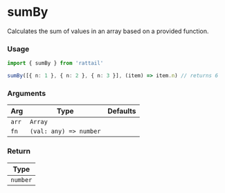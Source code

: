 # sumBy

Calculates the sum of values in an array based on a provided function.

### Usage

```ts
import { sumBy } from 'rattail'

sumBy([{ n: 1 }, { n: 2 }, { n: 3 }], (item) => item.n) // returns 6
```

### Arguments

| Arg   | Type                   | Defaults |
| ----- | ---------------------- | -------- |
| `arr` | `Array`                |          |
| `fn`  | `(val: any) => number` |          |

### Return

| Type     |
| -------- |
| `number` |
